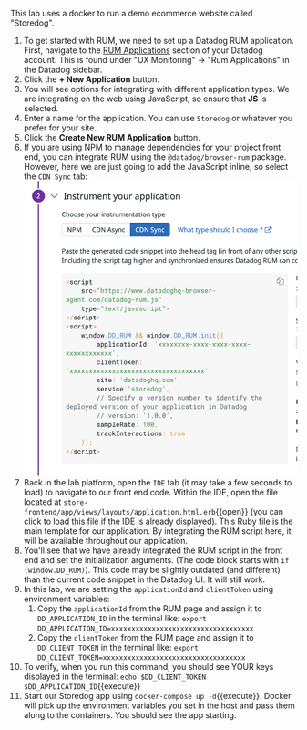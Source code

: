 This lab uses a docker to run a demo ecommerce website called "Storedog".

1. To get started with RUM, we need to set up a Datadog RUM application. First, navigate to the [RUM Applications](https://app.datadoghq.com/rum/list) section of your Datadog account. This is found under "UX Monitoring" -> "Rum Applications" in the Datadog sidebar.
2. Click the **+ New Application** button.
3. You will see options for integrating with different application types. We are integrating on the web using JavaScript, so ensure that **JS** is selected.
4. Enter a name for the application. You can use `Storedog` or whatever you prefer for your site.
5. Click the **Create New RUM Application** button.
6. If you are using NPM to manage dependencies for your project front end, you can integrate RUM using the `@datadog/browser-rum` package. However, here we are just going to add the JavaScript inline, so select the `CDN Sync` tab:
    ![cdnsync](assets/cdnsync.png)
7. Back in the lab platform, open the `IDE` tab (it may take a few seconds to load) to navigate to our front end code. Within the IDE, open the file located at `store-frontend/app/views/layouts/application.html.erb`{{open}} (you can click to load this file if the IDE is already displayed). This Ruby file is the main template for our application. By integrating the RUM script here, it will be available throughout our application.
8. You'll see that we have already integrated the RUM script in the front end and set the initialization arguments. (The code block starts with `if (window.DD_RUM)`). This code may be slightly outdated (and different) than the current code snippet in the Datadog UI. It will still work.
9. In this lab, we are setting the `applicationId` and `clientToken` using environment variables:
    1. Copy the `applicationId` from the RUM page and assign it to `DD_APPLICATION_ID` in the terminal like: `export DD_APPLICATION_ID=xxxxxxxxxxxxxxxxxxxxxxxxxxxxxxxxxxx`
    2. Copy the `clientToken` from the RUM page and assign it to `DD_CLIENT_TOKEN` in the terminal like: `export DD_CLIENT_TOKEN=xxxxxxxxxxxxxxxxxxxxxxxxxxxxxxxxxxx`
10. To verify, when you run this command, you should see YOUR keys displayed in the terminal: `echo $DD_CLIENT_TOKEN $DD_APPLICATION_ID`{{execute}}
11. Start our Storedog app using `docker-compose up -d`{{execute}}. Docker will pick up the environment variables you set in the host and pass them along to the containers. You should see the app starting.